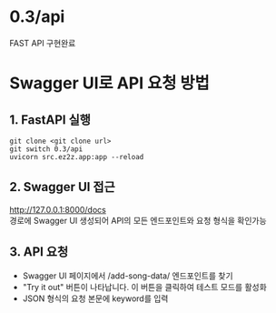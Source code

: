 # 0.3/api
FAST API 구현완료

# Swagger UI로 API 요청 방법
## 1. FastAPI 실행 
```
git clone <git clone url>
git switch 0.3/api
uvicorn src.ez2z.app:app --reload
```

## 2. Swagger UI 접근
http://127.0.0.1:8000/docs   
경로에 Swagger UI 생성되어 API의 모든 엔드포인트와 요청 형식을 확인가능

## 3. API 요청
- Swagger UI 페이지에서 /add-song-data/ 엔드포인트를 찾기
- "Try it out" 버튼이 나타납니다. 이 버튼을 클릭하여 테스트 모드를 활성화
- JSON 형식의 요청 본문에 keyword를 입력
